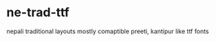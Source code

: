 ne-trad-ttf
===========

nepali traditional layouts mostly comaptible preeti, kantipur like ttf fonts
